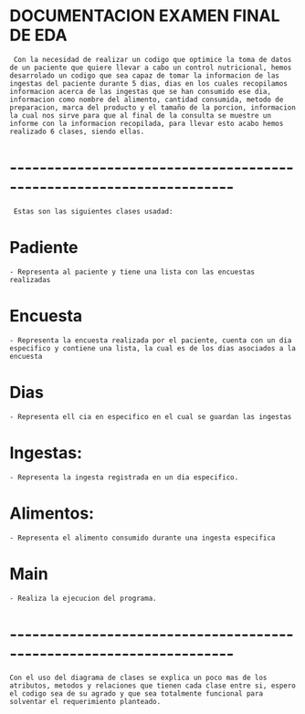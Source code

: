 # DOCUMENTACION EXAMEN FINAL DE EDA
     Con la necesidad de realizar un codigo que optimice la toma de datos de un paciente que quiere llevar a cabo un control nutricional, hemos desarrolado un codigo que sea capaz de tomar la informacion de las ingestas del paciente durante 5 dias, dias en los cuales recopilamos informacion acerca de las ingestas que se han consumido ese dia, informacion como nombre del alimento, cantidad consumida, metodo de preparacion, marca del producto y el tamaño de la porcion, informacion la cual nos sirve para que al final de la consulta se muestre un informe con la informacion recopilada, para llevar esto acabo hemos realizado 6 clases, siendo ellas.

# --------------------------------------------------------------------
     Estas son las siguientes clases usadad: 

# Padiente
    - Representa al paciente y tiene una lista con las encuestas realizadas

# Encuesta
    - Representa la encuesta realizada por el paciente, cuenta con un dia especifico y contiene una lista, la cual es de los dias asociados a la encuesta

# Dias
    - Representa ell cia en especifico en el cual se guardan las ingestas

# Ingestas: 
    - Representa la ingesta registrada en un dia especifico. 

# Alimentos: 
    - Representa el alimento consumido durante una ingesta especifica

# Main
    - Realiza la ejecucion del programa.

# --------------------------------------------------------------------
    Con el uso del diagrama de clases se explica un poco mas de los atributos, metodos y relaciones que tienen cada clase entre si, espero el codigo sea de su agrado y que sea totalmente funcional para solventar el requerimiento planteado.
